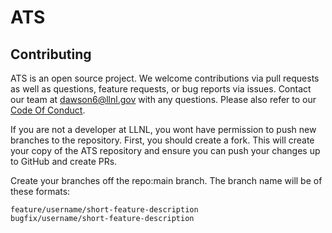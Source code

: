 # ATS 

## Contributing

ATS is an open source project. We welcome contributions via pull
requests as well as questions, feature requests, or bug reports via
issues. Contact our team at dawson6@llnl.gov with any questions. Please also refer
to our [Code Of Conduct](CODE_OF_CONDUCT.md).

If you are not a developer at LLNL, you wont have permission to
push new branches to the repository. First, you should create a fork.
This will create your copy of the ATS repository and ensure you can
push your changes up to GitHub and create PRs. 

Create your branches off the repo:main branch. The branch name
will be of these formats:

    feature/username/short-feature-description
    bugfix/username/short-feature-description

